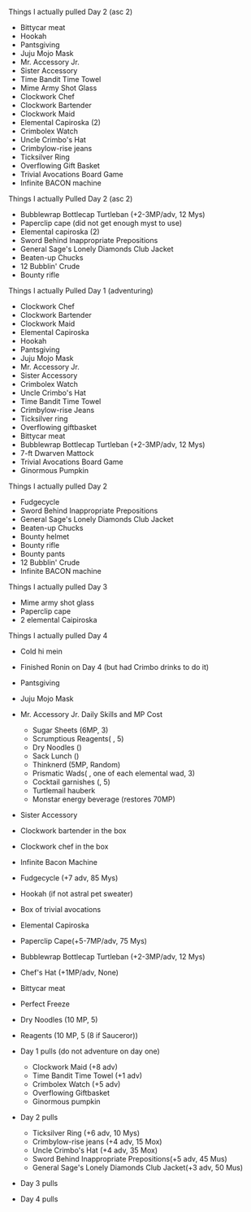 Things I actually pulled Day 2 (asc 2)
* Bittycar meat
* Hookah
* Pantsgiving
* Juju Mojo Mask
* Mr. Accessory Jr.
* Sister Accessory
* Time Bandit Time Towel
* Mime Army Shot Glass
* Clockwork Chef
* Clockwork Bartender
* Clockwork Maid
* Elemental Capiroska (2)
* Crimbolex Watch
* Uncle Crimbo's Hat
* Crimbylow-rise jeans
* Ticksilver Ring
* Overflowing Gift Basket
* Trivial Avocations Board Game
* Infinite BACON machine

Things I actually Pulled Day 2 (asc 2)
* Bubblewrap Bottlecap Turtleban (+2-3MP/adv, 12 Mys)
* Paperclip cape (did not get enough myst to use)
* Elemental capiroska (2)
* Sword Behind Inappropriate Prepositions
* General Sage's Lonely Diamonds Club Jacket
* Beaten-up Chucks
* 12 Bubblin' Crude
* Bounty rifle



Things I actually Pulled Day 1 (adventuring)
* Clockwork Chef
* Clockwork Bartender
* Clockwork Maid
* Elemental Capiroska 
* Hookah
* Pantsgiving
* Juju Mojo Mask
* Mr. Accessory Jr.
* Sister Accessory
* Crimbolex Watch
* Uncle Crimbo's Hat
* Time Bandit Time Towel
* Crimbylow-rise Jeans
* Ticksilver ring
* Overflowing giftbasket
* Bittycar meat
* Bubblewrap Bottlecap Turtleban (+2-3MP/adv, 12 Mys)
* 7-ft Dwarven Mattock
* Trivial Avocations Board Game
* Ginormous Pumpkin


Things I actually pulled Day 2
* Fudgecycle
* Sword Behind Inappropriate Prepositions
* General Sage's Lonely Diamonds Club Jacket
* Beaten-up Chucks
* Bounty helmet
* Bounty rifle
* Bounty pants
* 12 Bubblin' Crude
* Infinite BACON machine

Things I actually pulled Day 3
* Mime army shot glass
* Paperclip cape
* 2 elemental Caipiroska

Things I actually pulled Day 4
* Cold hi mein

* Finished Ronin on Day 4 (but had Crimbo drinks to do it)




* Pantsgiving
* Juju Mojo Mask
* Mr. Accessory Jr. 
Daily Skills and MP Cost
    * Sugar Sheets (6MP, 3)
    * Scrumptious Reagents( , 5)
    * Dry Noodles ()
    * Sack Lunch ()
    * Thinknerd (5MP, Random)
    * Prismatic Wads( , one of each elemental wad, 3)
    * Cocktail garnishes (, 5)
    * Turtlemail hauberk
    * Monstar energy beverage (restores 70MP)

* Sister Accessory
* Clockwork bartender in the box
* Clockwork chef in the box 
* Infinite Bacon Machine
* Fudgecycle (+7 adv, 85 Mys)
* Hookah (if not astral pet sweater)
* Box of trivial avocations
* Elemental Capiroska
* Paperclip Cape(+5-7MP/adv, 75 Mys)
* Bubblewrap Bottlecap Turtleban (+2-3MP/adv, 12 Mys)
* Chef's Hat (+1MP/adv, None)
* Bittycar meat
* Perfect Freeze
* Dry Noodles (10 MP, 5)
* Reagents (10 MP, 5 (8 if Sauceror))

* Day 1 pulls (do not adventure on day one)
    * Clockwork Maid (+8 adv)
    * Time Bandit Time Towel (+1 adv)
    * Crimbolex Watch (+5 adv)
    * Overflowing Giftbasket
    * Ginormous pumpkin

* Day 2 pulls
    * Ticksilver Ring (+6 adv, 10 Mys)
    * Crimbylow-rise jeans (+4 adv, 15 Mox)
    * Uncle Crimbo's Hat (+4 adv, 35 Mox)
    * Sword Behind Inappropriate Prepositions(+5 adv, 45 Mus)
    * General Sage's Lonely Diamonds Club Jacket(+3 adv, 50 Mus)
* Day 3 pulls
* Day 4 pulls
